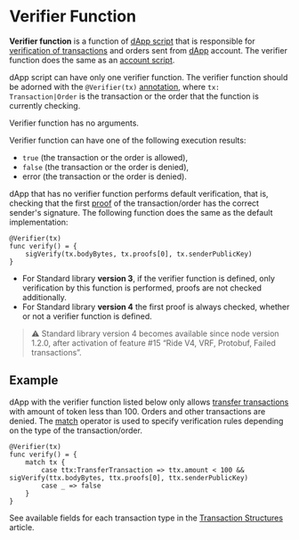 # Verifier Function

**Verifier function** is a function of [dApp script](/en/ride/script/script-types/dapp-script) that is responsible for [verification of transactions](/en/blockchain/transaction/transaction-validation) and orders sent from [dApp](/en/blockchain/account/dapp) account. The verifier function does the same as an [account script](/en/ride/script/script-types/account-script).

dApp script can have only one verifier function. The verifier function should be adorned with the `@Verifier(tx)` [annotation](/en/ride/functions/annotations), where `tx: Transaction|Order` is the transaction or the order that the function is currently checking.

Verifier function has no arguments.

Verifier function can have one of the following execution results:

- `true` (the transaction or the order is allowed),
- `false` (the transaction or the order is denied),
- error (the transaction or the order is denied).

dApp that has no verifier function performs default verification, that is, checking that the first [proof](/en/blockchain/transaction/transaction-proof) of the transaction/order has the correct sender's signature. The following function does the same as the default implementation:

   ```ride
   @Verifier(tx)
   func verify() = {
       sigVerify(tx.bodyBytes, tx.proofs[0], tx.senderPublicKey)
   }
   ```

* For Standard library **version 3**, if the verifier function is defined, only verification by this function is performed, proofs are not checked additionally.
* For Standard library **version 4** the first proof is always checked, whether or not a verifier function is defined.

> :warning: Standard library version 4 becomes available since node version 1.2.0, after activation of feature #15 “Ride V4, VRF, Protobuf, Failed transactions”.

## Example

dApp with the verifier function listed below only allows [transfer transactions](/en/blockchain/transaction-type/transfer-transaction) with amount of token less than 100. Orders and other transactions are denied. The [match](/en/ride/operators/match-case) operator is used to specify verification rules depending on the type of the transaction/order.


```ride
@Verifier(tx)
func verify() = {
    match tx {
        case ttx:TransferTransaction => ttx.amount < 100 && sigVerify(ttx.bodyBytes, ttx.proofs[0], ttx.senderPublicKey)
        case _ => false
    }
}
```

See available fields for each transaction type in the [Transaction Structures](/en/ride/structures/transaction-structures/) article.
